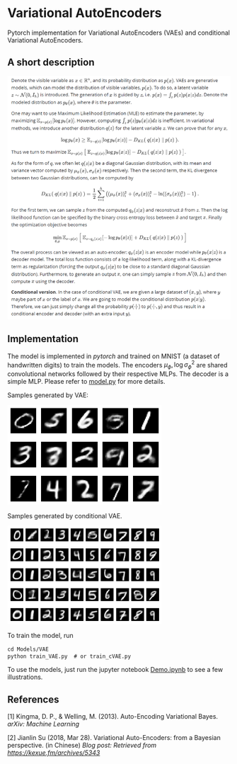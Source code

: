 # Variational AutoEncoders

Pytorch implementation for Variational AutoEncoders (VAEs) and conditional Variational AutoEncoders. 



## A short description

![A short description](vae_description.png)

## Implementation

The model is implemented in *pytorch* and trained on MNIST (a dataset of handwritten digits) to train the models. The encoders $\mu_\phi, \log \sigma^2_\phi$ are shared convolutional networks followed by their respective MLPs. The decoder is a simple MLP. Please refer to [model.py](Models/VAE/model.py) for more details. 

Samples generated by VAE:

![vae_samples](vae_sample.png)

Samples generated by conditional VAE.

![cvae_sample](cvae_sample.png)

To train the model, run

```shell
cd Models/VAE
python train_VAE.py  # or train_cVAE.py
```

To use the models, just run the jupyter notebook [Demo.ipynb](Models/VAE/Demo.ipynb) to see a few illustrations.

## References

[1] Kingma, D. P., & Welling, M. (2013). Auto-Encoding Variational Bayes. *arXiv: Machine Learning*

[2] Jianlin Su (2018, Mar 28). Variational Auto-Encoders: from a Bayesian perspective. (in Chinese) *Blog post: Retrieved from https://kexue.fm/archives/5343*
